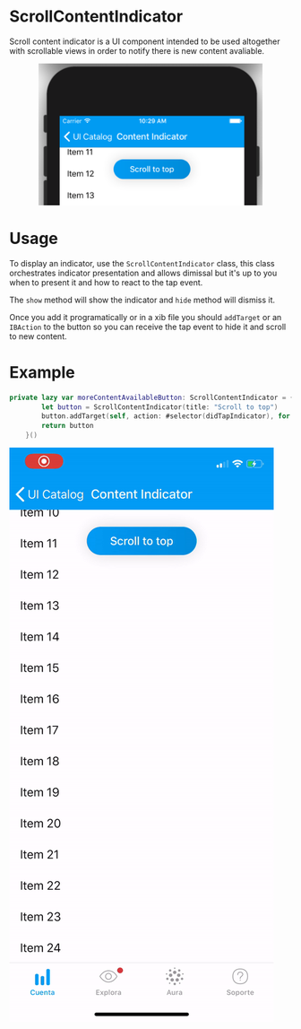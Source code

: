 # ScrollContentIndicator

Scroll content indicator is a UI component intended to be used altogether with scrollable views in order to notify there is new content avaliable.

<p align="center">
<img width="400" alt="portfolio_view" src="./docs/images/scroll-content-indicator-info.png">
</p>

# Usage

To display an indicator, use the `ScrollContentIndicator` class, this class orchestrates indicator presentation and allows dimissal but it's up to you when to present it and how to react to the tap event.

The `show` method will show the indicator and `hide` method will dismiss it.

Once you add it programatically or in a xib file you should `addTarget` or an `IBAction` to the button so you can receive the tap event to hide it and scroll to new content. 

# Example

```swift
private lazy var moreContentAvailableButton: ScrollContentIndicator = {
		let button = ScrollContentIndicator(title: "Scroll to top")
		button.addTarget(self, action: #selector(didTapIndicator), for: .touchUpInside)
		return button
	}()
```

![Demo](./docs/images/scroll-content-indicator-demo.gif)